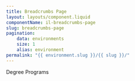 ```yaml
---
title: Breadcrumbs Page
layout: layouts/component.liquid
componentName: il-breadcrumbs-page
slug: breadcrumbs-page
pagination:
    data: environments
    size: 1
    alias: environment
permalink: "{{ environment.slug }}/{{ slug }}/"
---
```

<div id="template-information">
Degree Programs
</div>
